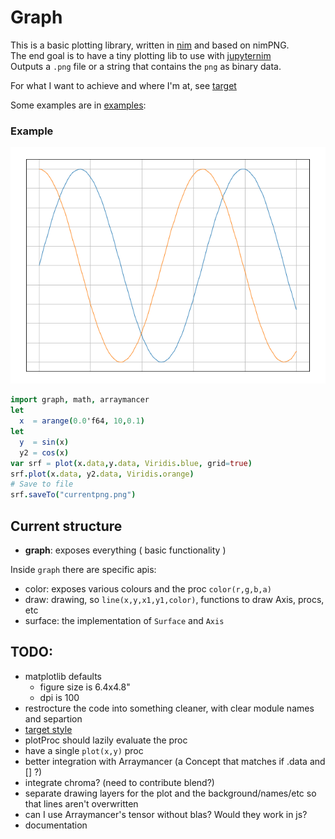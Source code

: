 Graph
=====

This is a basic plotting library, written in [nim](http://nim-lang.org) and based on nimPNG.  
The end goal is to have a tiny plotting lib to use with [jupyternim](https://github.com/stisa/jupyternim)  
Outputs a `.png` file or a string that contains the `png` as binary data.

For what I want to achieve and where I'm at, see [target](notes/target.md)

Some examples are in [examples](examples):

### Example 
![current](notes/currentpng.png)
```nim
import graph, math, arraymancer
let 
  x  = arange(0.0'f64, 10,0.1)
let 
  y  = sin(x)
  y2 = cos(x)
var srf = plot(x.data,y.data, Viridis.blue, grid=true)
srf.plot(x.data, y2.data, Viridis.orange)
# Save to file
srf.saveTo("currentpng.png")

```

## Current structure
- **graph**: exposes everything ( basic functionality )

Inside `graph` there are specific apis:
- color: exposes various colours and the proc `color(r,g,b,a)`
- draw: drawing, so `line(x,y,x1,y1,color)`, functions to draw Axis, procs, etc
- surface: the implementation of `Surface` and `Axis`

## TODO:

* matplotlib defaults
  - figure size is 6.4x4.8"
  - dpi is 100  
* restrocture the code into something cleaner, with clear module names and separtion
* [target style](notes/target.md)
* plotProc should lazily evaluate the proc
* have a single `plot(x,y)`  proc
* better integration with Arraymancer (a Concept that matches if .data and [] ?)
* integrate chroma? (need to contribute blend?)
* separate drawing layers for the plot and the background/names/etc so that lines aren't overwritten
* can I use Arraymancer's tensor without blas? Would they work in js?
* documentation